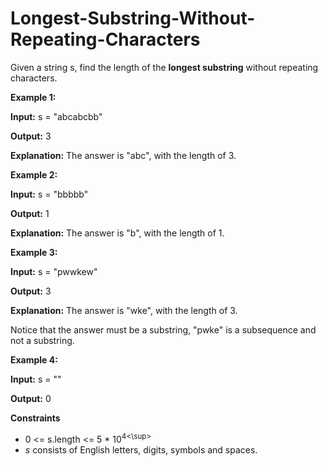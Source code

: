 # Longest-Substring-Without-Repeating-Characters

Given a string s, find the length of the **longest substring** without repeating characters.

 

**Example 1:**

**Input:** s = "abcabcbb"

**Output:** 3

**Explanation:** The answer is "abc", with the length of 3.

**Example 2:**

**Input:** s = "bbbbb"

**Output:** 1

**Explanation:** The answer is "b", with the length of 1.

**Example 3:**

**Input:** s = "pwwkew"

**Output:** 3

**Explanation:** The answer is "wke", with the length of 3.

Notice that the answer must be a substring, "pwke" is a subsequence and not a substring.

**Example 4:**

**Input:** s = ""

**Output:** 0
 

**Constraints**

- 0 <= s.length <= 5 * 10<sup>4<\sup>
- *s* consists of English letters, digits, symbols and spaces.
